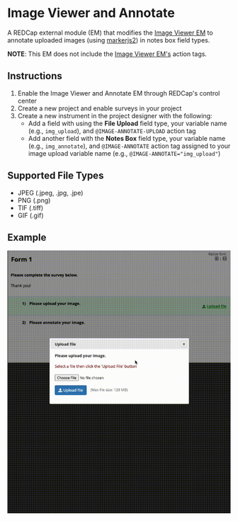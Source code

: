 # Image Viewer and Annotate

A REDCap external module (EM) that modifies the [Image Viewer EM](https://github.com/susom/redcap-em-image-viewer) to annotate uploaded images (using [markerjs2](https://markerjs.com/)) in notes box field types.

**NOTE**: This EM does not include the [Image Viewer EM's](https://github.com/susom/redcap-em-image-viewer) action tags.

## Instructions

1. Enable the Image Viewer and Annotate EM through REDCap's control center
2. Create a new project and enable surveys in your project
3. Create a new instrument in the project designer with the following:
    - Add a field with using the **File Upload** field type, your variable name (e.g., `img_upload`), and `@IMAGE-ANNOTATE-UPLOAD` action tag
    - Add another field with the **Notes Box** field type, your variable name (e.g., `img_annotate`), and `@IMAGE-ANNOTATE` action tag assigned to your image upload variable name (e.g., `@IMAGE-ANNOTATE="img_upload"`)

## Supported File Types

- JPEG (.jpeg, .jpg, .jpe)
- PNG (.png)
- TIF (.tiff)
- GIF (.gif)
## Example

![annotate example](docs/EM-demo.gif)
